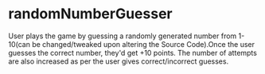 # randomNumberGuesser
User plays the game by guessing a randomly generated number from 1-10(can be changed/tweaked upon altering the Source Code).Once the user guesses the correct number, they'd get +10 points.
The number of attempts are also increased as per the user gives correct/incorrect guesses.
